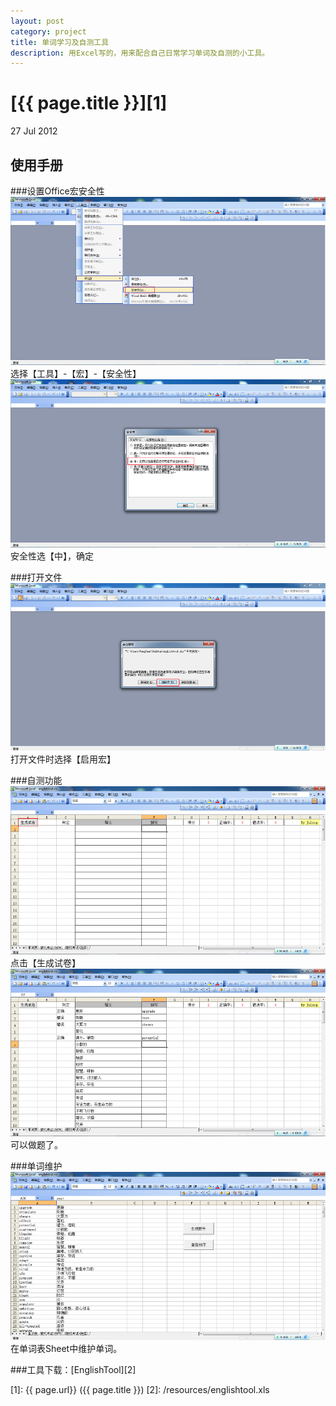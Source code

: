 ```yaml
---
layout: post
category: project
title: 单词学习及自测工具
description: 用Excel写的，用来配合自己日常学习单词及自测的小工具。
---
```


# [{{ page.title }}][1]

27 Jul 2012

## 使用手册

###设置Office宏安全性
![Line](/photos/englishtool/englishtool-1.png)
选择【工具】-【宏】-【安全性】
![Line](/photos/englishtool/englishtool-2.png)
安全性选【中】，确定

###打开文件
![Line](/photos/englishtool/englishtool-3.png)
打开文件时选择【启用宏】

###自测功能
![Line](/photos/englishtool/englishtool-4.png)
点击【生成试卷】
![Line](/photos/englishtool/englishtool-5.png)
可以做题了。

###单词维护
![Line](/photos/englishtool/englishtool-6.png)
在单词表Sheet中维护单词。

###工具下载：[EnglishTool][2]


[1]:    {{ page.url}}  ({{ page.title }})
[2]: /resources/englishtool.xls
